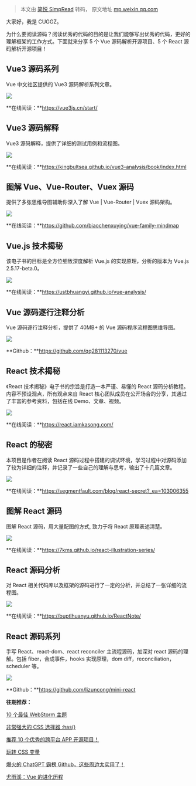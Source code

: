 > 本文由 [简悦 SimpRead](http://ksria.com/simpread/) 转码， 原文地址 [mp.weixin.qq.com](https://mp.weixin.qq.com/s/_QbYVXIe1sBU6P8CGZGgTA)

大家好，我是 CUGGZ。

为什么要阅读源码？阅读优秀的代码的目的是让我们能够写出优秀的代码，更好的理解框架的工作方式。下面就来分享 5 个 Vue 源码解析开源项目、5 个 React 源码解析开源项目！

Vue3 源码系列
---------

Vue 中文社区提供的 Vue3 源码解析系列文章。

![](https://mmbiz.qpic.cn/mmbiz_png/EO58xpw5UMOiaSUyDibunImsgfppKtRoaPRGItHgyh3vrqro3vmuexOt1diaXvzDQc4Y059QnTuqCKJ4J5iaWApnWg/640?wx_fmt=png)

**在线阅读：**https://vue3js.cn/start/

Vue3 源码解释
---------

Vue3 源码解释，提供了详细的测试用例和流程图。

![](https://mmbiz.qpic.cn/mmbiz_png/EO58xpw5UMOiaSUyDibunImsgfppKtRoaPaTrtLP9zoxmVJFBPfuzicFqlG1RicrTuHMaM853pDmg3V3hwaD7KC37Q/640?wx_fmt=png)

**在线阅读：**https://kingbultsea.github.io/vue3-analysis/book/index.html

图解 Vue、Vue-Router、Vuex 源码
-------------------------

提供了多张思维导图辅助你深入了解 Vue | Vue-Router | Vuex 源码架构。

![](https://mmbiz.qpic.cn/mmbiz_png/EO58xpw5UMOiaSUyDibunImsgfppKtRoaPFjaPAHCeNM0bUO3ibEJFbv3MocGSD7Z3XxXzOTsst2gqtqiatPo760vw/640?wx_fmt=png)

**在线阅读：**https://github.com/biaochenxuying/vue-family-mindmap

Vue.js 技术揭秘
-----------

该电子书的目标是全方位细致深度解析 Vue.js 的实现原理，分析的版本为 Vue.js 2.5.17-beta.0。

![](https://mmbiz.qpic.cn/mmbiz_png/EO58xpw5UMOiaSUyDibunImsgfppKtRoaPT8avxk0NXlvLYzrBCOkQKHfTtdWJmxicoejtqpWAGSiaFrPQtnUubmHg/640?wx_fmt=png)

**在线阅读：**https://ustbhuangyi.github.io/vue-analysis/

Vue 源码逐行注释分析
------------

Vue 源码逐行注释分析，提供了 40MB+ 的 Vue 源码程序流程图思维导图。

![](https://mmbiz.qpic.cn/mmbiz_png/EO58xpw5UMOiaSUyDibunImsgfppKtRoaP1I2xjVWX3QawwWdLtwib6cKPTLhsvZeVON1WJwnYkqMGS9gbjP2ewiag/640?wx_fmt=png)

**Github：**https://github.com/qq281113270/vue

React 技术揭秘
----------

《React 技术揭秘》电子书的宗旨是打造一本严谨、易懂的 React 源码分析教程。内容不预设观点，所有观点来自 React 核心团队成员在公开场合的分享，其通过了丰富的参考资料，包括在线 Demo、文章、视频。

![](https://mmbiz.qpic.cn/mmbiz_png/EO58xpw5UMOiaSUyDibunImsgfppKtRoaPbdRgUZ5QFe5cFQ6DSURUoNosdA4iau34mkKnpsD5cg6iaViaBm3qU5Eew/640?wx_fmt=png)

**在线阅读：**https://react.iamkasong.com/

React 的秘密
---------

本项目是作者在阅读 React 源码过程中搭建的调试环境，学习过程中对源码添加了较为详细的注释，并记录了一些自己的理解与思考，输出了十几篇文章。

![](https://mmbiz.qpic.cn/mmbiz_png/EO58xpw5UMOiaSUyDibunImsgfppKtRoaP6sLFGpCu2HddlFljZNkMTico5sSblROsniaOIPCGSD0hiagjtuOeOJnXA/640?wx_fmt=png)

**在线阅读：**https://segmentfault.com/blog/react-secret?_ea=103006355

图解 React 源码
-----------

图解 React 源码，用大量配图的方式, 致力于将 React 原理表述清楚。

![](https://mmbiz.qpic.cn/mmbiz_png/EO58xpw5UMOiaSUyDibunImsgfppKtRoaPfWOqb6XQbJ1MqlOEFwGAb5xDo0LW77Eia4icaTZ9yplnL6NndKocKBwQ/640?wx_fmt=png)

**在线阅读：**https://7kms.github.io/react-illustration-series/

React 源码分析
----------

对 React 相关代码库以及框架的源码进行了一定的分析，并总结了一张详细的流程图。

![](https://mmbiz.qpic.cn/mmbiz_png/EO58xpw5UMOiaSUyDibunImsgfppKtRoaPUMq6nS85AbiaWvxL6LGO4rGymzoD0SboHMvLjJ4qgP0h1l6s2omJhfw/640?wx_fmt=png)

**在线阅读：**https://buptlhuanyu.github.io/ReactNote/

React 源码系列
----------

手写 React、react-dom、react reconciler 主流程源码，加深对 react 源码的理解。包括 fiber，合成事件，hooks 实现原理，dom diff，reconciliation，scheduler 等。

![](https://mmbiz.qpic.cn/mmbiz_png/EO58xpw5UMOiaSUyDibunImsgfppKtRoaPMRtiby9JONA0Zqrp9h5UUxEJ2m72qclIDI4Gst77MoicQic0mEQR9accg/640?wx_fmt=png)

**Github：**https://github.com/lizuncong/mini-react

**往期推荐：**

[10 个最佳 WebStorm 主题](http://mp.weixin.qq.com/s?__biz=MzU2MTIyNDUwMA==&mid=2247510516&idx=1&sn=4fd39289fdae356451074647487ceb76&chksm=fc7ee7afcb096eb9c8c76f693f8e5f77a5b5c8c348e97596aa2933035704f725860c05517ece&scene=21#wechat_redirect)

[非常强大的 CSS 选择器 :has()](http://mp.weixin.qq.com/s?__biz=MzU2MTIyNDUwMA==&mid=2247510411&idx=2&sn=d1e8aa0be35ce85ed0dc6e9e3ab70483&chksm=fc7ee7d0cb096ec6f99252226e1b415e3d72c22e7bb3e5674b627824e3548cad72b1bd467779&scene=21#wechat_redirect)

[推荐 10 个优秀的跨平台 APP 开源项目！](http://mp.weixin.qq.com/s?__biz=MzU2MTIyNDUwMA==&mid=2247510401&idx=1&sn=9d3a0c1c74d9600e6e4cea07b5d286b7&chksm=fc7ee7dacb096ecc5381c52b6d18217050d47d421e46111ce01b328669e52e0db4ab36b248a7&scene=21#wechat_redirect)

[玩转 CSS 变量](http://mp.weixin.qq.com/s?__biz=MzU2MTIyNDUwMA==&mid=2247510354&idx=1&sn=6de83188c27399e042372cf16d454386&chksm=fc7ee709cb096e1fcabeb956b1a07b62f8642b4addb72ba40ee2f72c41516fbb3a1dc41c3606&scene=21#wechat_redirect)

[爆火的 ChatGPT 霸榜 Github，这些周边太实用了！](http://mp.weixin.qq.com/s?__biz=MzU2MTIyNDUwMA==&mid=2247510307&idx=1&sn=14144f2f204d9533ab8436318b43bbf7&chksm=fc7ee778cb096e6eb24cbeebccf219c40932947619db4671ab123ee17880af76eb072a33ecfe&scene=21#wechat_redirect)

[尤雨溪：Vue 的进化历程](http://mp.weixin.qq.com/s?__biz=MzU2MTIyNDUwMA==&mid=2247510296&idx=1&sn=d3bfab55030b3ab1477bdb1ec60d44ff&chksm=fc7ee743cb096e55fa678f05f81043cc89865e97ca5bcd9f56704cd308ab7f6cbed8845c5034&scene=21#wechat_redirect)